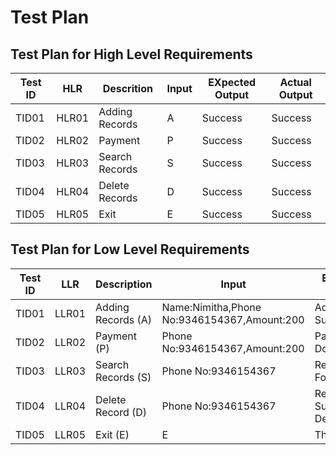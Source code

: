 # Test Plan

## Test Plan for High Level Requirements

|Test ID|HLR|Descrition|Input|EXpected Output|Actual Output|
--- | --- | --- | --- | --- | --- |
|TID01|HLR01|Adding Records|A|Success|Success|
|TID02|HLR02|Payment|P|Success|Success|
|TID03|HLR03|Search Records|S|Success|Success|
|TID04|HLR04|Delete Records|D|Success|Success|
|TID05|HLR05|Exit|E|Success|Success|


## Test Plan for Low Level Requirements

|Test ID|LLR|Description|Input|Expected Output|Actual Output|
--- | --- | --- | --- | --- | --- |
|TID01|LLR01|Adding Records (A)|Name:Nimitha,Phone No:9346154367,Amount:200|Added Successfully|Added Successfully|
|TID02|LLR02|Payment (P)|Phone No:9346154367,Amount:200|Payment Done|Payment Done|
|TID03|LLR03|Search Records (S)|Phone No:9346154367|Record Found|Record Found|t
|TID04|LLR04|Delete Record (D)|Phone No:9346154367|Record Successfully Deleted| Record Successfully Deleted|
|TID05|LLR05|Exit (E)|E|Thank You|Thank You|



